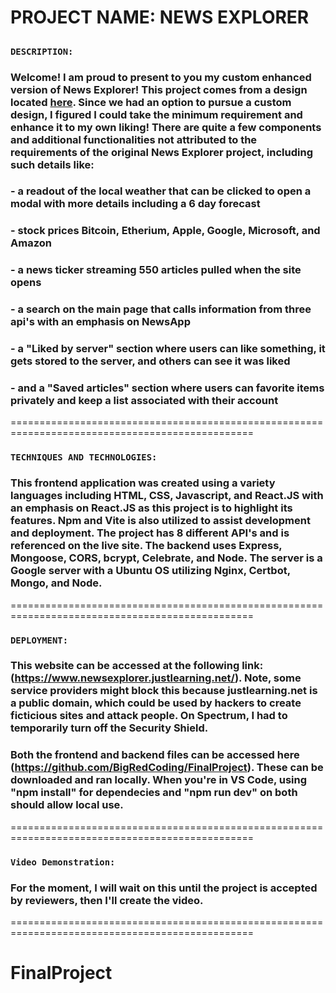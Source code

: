 # PROJECT NAME: NEWS EXPLORER

##

### **`DESCRIPTION:`**

### Welcome! I am proud to present to you my custom enhanced version of News Explorer! This project comes from a design located [here](https://www.figma.com/design/3ottwMEhlBt95Dbn8dw1NH/Your-Final-Project?node-id=0-1). Since we had an option to pursue a custom design, I figured I could take the minimum requirement and enhance it to my own liking! There are quite a few components and additional functionalities not attributed to the requirements of the original News Explorer project, including such details like:

### - a readout of the local weather that can be clicked to open a modal with more details including a 6 day forecast

### - stock prices Bitcoin, Etherium, Apple, Google, Microsoft, and Amazon

### - a news ticker streaming 550 articles pulled when the site opens

### - a search on the main page that calls information from three api's with an emphasis on NewsApp

### - a "Liked by server" section where users can like something, it gets stored to the server, and others can see it was liked

### - and a "Saved articles" section where users can favorite items privately and keep a list associated with their account

================================================================================================

### **`TECHNIQUES AND TECHNOLOGIES:`**

### This frontend application was created using a variety languages including HTML, CSS, Javascript, and React.JS with an emphasis on React.JS as this project is to highlight its features. Npm and Vite is also utilized to assist development and deployment. The project has 8 different API's and is referenced on the live site. The backend uses Express, Mongoose, CORS, bcrypt, Celebrate, and Node. The server is a Google server with a Ubuntu OS utilizing Nginx, Certbot, Mongo, and Node.

================================================================================================

### **`DEPLOYMENT:`**

### This website can be accessed at the following link: (https://www.newsexplorer.justlearning.net/). Note, some service providers might block this because justlearning.net is a public domain, which could be used by hackers to create ficticious sites and attack people. On Spectrum, I had to temporarily turn off the Security Shield.

### Both the frontend and backend files can be accessed here (https://github.com/BigRedCoding/FinalProject). These can be downloaded and ran locally. When you're in VS Code, using "npm install" for dependecies and "npm run dev" on both should allow local use.

================================================================================================

### **`Video Demonstration:`**

### For the moment, I will wait on this until the project is accepted by reviewers, then I'll create the video.

================================================================================================

# FinalProject
